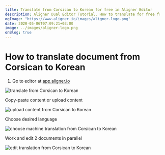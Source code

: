```yaml
---
title: Translate from Corsican to Korean for free in Aligner Editor
description: Aligner Dual Editor Tutorial. How to translate for free from Corsican to Korean. Aligner is multilingual document management platform. 
ogImage: "https://www.aligner.io/images/aligner-logo.png"
date: 2020-05-06T07:09:21+03:00
image: ../images/aligner-logo.png
onBlog: true
---
```


# How to translate document from Corsican to Korean

1. Go to editor at [app.aligner.io](https://app.aligner.io "Aligner App web page")

![translate from Corsican to Korean](../aligner-blank-editor.png "translate from Corsican to Korean")

Copy-paste content or upload content

![upload content from Corsican to Korean](../aligner-uploaded-document.png "upload content from Corsican to Korean")

Choose desired language

![choose machine translation from Corsican to Korean](../aligner-language-dropdown.png "choose machine translation from Corsican to Korean")

Work and edit 2 documents in parallel

![edit translation from Corsican to Korean](../aligner-double-sitded-editor.png "edit translation from Corsican to Korean")

